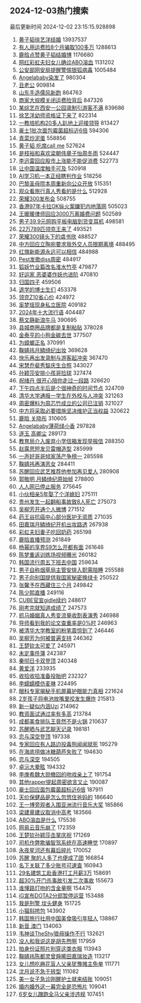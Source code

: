 ## 2024-12-03热门搜索 
最后更新时间 2024-12-02 23:15:15.928898 
1. [黄子韬徐艺洋结婚](https://s.weibo.com/weibo?q=%23%E9%BB%84%E5%AD%90%E9%9F%AC%E5%BE%90%E8%89%BA%E6%B4%8B%E7%BB%93%E5%A9%9A%23&t=31&band_rank=1&Refer=top) 13937537
1. [有人用运费险8个月骗取100多万](https://s.weibo.com/weibo?q=%23%E6%9C%89%E4%BA%BA%E7%94%A8%E8%BF%90%E8%B4%B9%E9%99%A98%E4%B8%AA%E6%9C%88%E9%AA%97%E5%8F%96100%E5%A4%9A%E4%B8%87%23&t=31&band_rank=1&Refer=top) 1288613
1. [鹿晗点赞黄子韬结婚博](https://s.weibo.com/weibo?q=%23%E9%B9%BF%E6%99%97%E7%82%B9%E8%B5%9E%E9%BB%84%E5%AD%90%E9%9F%AC%E7%BB%93%E5%A9%9A%E5%8D%9A%23&t=31&band_rank=1&Refer=top) 1176680
1. [网红彩虹夫妇女儿确诊ABO溶血](https://s.weibo.com/weibo?q=%23%E7%BD%91%E7%BA%A2%E5%BD%A9%E8%99%B9%E5%A4%AB%E5%A6%87%E5%A5%B3%E5%84%BF%E7%A1%AE%E8%AF%8AABO%E6%BA%B6%E8%A1%80%23&t=31&band_rank=2&Refer=top) 1131202
1. [公安部网安局提醒警惕银狐病毒](https://s.weibo.com/weibo?q=%23%E5%85%AC%E5%AE%89%E9%83%A8%E7%BD%91%E5%AE%89%E5%B1%80%E6%8F%90%E9%86%92%E8%AD%A6%E6%83%95%E9%93%B6%E7%8B%90%E7%97%85%E6%AF%92%23&t=31&band_rank=3&Refer=top) 1005484
1. [Angelababy染发了](https://s.weibo.com/weibo?q=%23Angelababy%E6%9F%93%E5%8F%91%E4%BA%86%23&t=31&band_rank=4&Refer=top) 980304
1. [丑老公](https://s.weibo.com/weibo?q=%E4%B8%91%E8%80%81%E5%85%AC&t=31&band_rank=5&Refer=top) 909814
1. [山东手造儒风新韵](https://s.weibo.com/weibo?q=%23%E5%B1%B1%E4%B8%9C%E6%89%8B%E9%80%A0%E5%84%92%E9%A3%8E%E6%96%B0%E9%9F%B5%23&t=31&band_rank=3&Refer=top) 864763
1. [商家大规模关闭运费险背后](https://s.weibo.com/weibo?q=%23%E5%95%86%E5%AE%B6%E5%A4%A7%E8%A7%84%E6%A8%A1%E5%85%B3%E9%97%AD%E8%BF%90%E8%B4%B9%E9%99%A9%E8%83%8C%E5%90%8E%23&t=31&band_rank=4&Refer=top) 847326
1. [某综艺在西安一公园录制引游客不满](https://s.weibo.com/weibo?q=%23%E6%9F%90%E7%BB%BC%E8%89%BA%E5%9C%A8%E8%A5%BF%E5%AE%89%E4%B8%80%E5%85%AC%E5%9B%AD%E5%BD%95%E5%88%B6%E5%BC%95%E6%B8%B8%E5%AE%A2%E4%B8%8D%E6%BB%A1%23&t=31&band_rank=5&Refer=top) 839686
1. [徐艺洋幼师资格证下来了](https://s.weibo.com/weibo?q=%23%E5%BE%90%E8%89%BA%E6%B4%8B%E5%B9%BC%E5%B8%88%E8%B5%84%E6%A0%BC%E8%AF%81%E4%B8%8B%E6%9D%A5%E4%BA%86%23&t=31&band_rank=6&Refer=top) 822314
1. [一教培机构20多人趴地上迎接领导](https://s.weibo.com/weibo?q=%23%E4%B8%80%E6%95%99%E5%9F%B9%E6%9C%BA%E6%9E%8420%E5%A4%9A%E4%BA%BA%E8%B6%B4%E5%9C%B0%E4%B8%8A%E8%BF%8E%E6%8E%A5%E9%A2%86%E5%AF%BC%23&t=31&band_rank=7&Refer=top) 813427
1. [豪士1批次面包霉菌超标近6倍](https://s.weibo.com/weibo?q=%23%E8%B1%AA%E5%A3%AB1%E6%89%B9%E6%AC%A1%E9%9D%A2%E5%8C%85%E9%9C%89%E8%8F%8C%E8%B6%85%E6%A0%87%E8%BF%916%E5%80%8D%23&t=31&band_rank=6&Refer=top) 594306
1. [青菜炒泥蛋](https://s.weibo.com/weibo?q=%E9%9D%92%E8%8F%9C%E7%82%92%E6%B3%A5%E8%9B%8B&t=31&band_rank=7&Refer=top) 558856
1. [黄子韬 吃席call me](https://s.weibo.com/weibo?q=%E9%BB%84%E5%AD%90%E9%9F%AC%20%E5%90%83%E5%B8%ADcall%20me&t=31&band_rank=8&Refer=top) 527624
1. [是枝裕和喜欢梁朝伟章子怡周冬雨](https://s.weibo.com/weibo?q=%23%E6%98%AF%E6%9E%9D%E8%A3%95%E5%92%8C%E5%96%9C%E6%AC%A2%E6%A2%81%E6%9C%9D%E4%BC%9F%E7%AB%A0%E5%AD%90%E6%80%A1%E5%91%A8%E5%86%AC%E9%9B%A8%23&t=31&band_rank=9&Refer=top) 524447
1. [李迅雷回应股市上涨能不能促消费](https://s.weibo.com/weibo?q=%23%E6%9D%8E%E8%BF%85%E9%9B%B7%E5%9B%9E%E5%BA%94%E8%82%A1%E5%B8%82%E4%B8%8A%E6%B6%A8%E8%83%BD%E4%B8%8D%E8%83%BD%E4%BF%83%E6%B6%88%E8%B4%B9%23&t=31&band_rank=10&Refer=top) 522773
1. [让中国温度触手可及](https://s.weibo.com/weibo?q=%23%E8%AE%A9%E4%B8%AD%E5%9B%BD%E6%B8%A9%E5%BA%A6%E8%A7%A6%E6%89%8B%E5%8F%AF%E5%8F%8A%23&t=31&band_rank=3&Refer=top) 520918
1. [AI学习机一本正经瞎判作业](https://s.weibo.com/weibo?q=%23AI%E5%AD%A6%E4%B9%A0%E6%9C%BA%E4%B8%80%E6%9C%AC%E6%AD%A3%E7%BB%8F%E7%9E%8E%E5%88%A4%E4%BD%9C%E4%B8%9A%23&t=31&band_rank=11&Refer=top) 518256
1. [巴黎圣母院本周重新向公众开放](https://s.weibo.com/weibo?q=%23%E5%B7%B4%E9%BB%8E%E5%9C%A3%E6%AF%8D%E9%99%A2%E6%9C%AC%E5%91%A8%E9%87%8D%E6%96%B0%E5%90%91%E5%85%AC%E4%BC%97%E5%BC%80%E6%94%BE%23&t=31&band_rank=12&Refer=top) 515351
1. [观众看旅行真人秀看的是什么](https://s.weibo.com/weibo?q=%23%E8%A7%82%E4%BC%97%E7%9C%8B%E6%97%85%E8%A1%8C%E7%9C%9F%E4%BA%BA%E7%A7%80%E7%9C%8B%E7%9A%84%E6%98%AF%E4%BB%80%E4%B9%88%23&t=31&band_rank=13&Refer=top) 512928
1. [荣耀300发布会](https://s.weibo.com/weibo?q=%23%E8%8D%A3%E8%80%80300%E5%8F%91%E5%B8%83%E4%BC%9A%23&t=31&band_rank=14&Refer=top) 508755
1. [香港97年卡拉OK纵火案嫌犯内地落网](https://s.weibo.com/weibo?q=%23%E9%A6%99%E6%B8%AF97%E5%B9%B4%E5%8D%A1%E6%8B%89OK%E7%BA%B5%E7%81%AB%E6%A1%88%E5%AB%8C%E7%8A%AF%E5%86%85%E5%9C%B0%E8%90%BD%E7%BD%91%23&t=31&band_rank=15&Refer=top) 505023
1. [王暖暖律师回应3000万离婚费问题](https://s.weibo.com/weibo?q=%23%E7%8E%8B%E6%9A%96%E6%9A%96%E5%BE%8B%E5%B8%88%E5%9B%9E%E5%BA%943000%E4%B8%87%E7%A6%BB%E5%A9%9A%E8%B4%B9%E9%97%AE%E9%A2%98%23&t=31&band_rank=16&Refer=top) 502589
1. [男子39.9元网购平板电脑到货变耳机](https://s.weibo.com/weibo?q=%23%E7%94%B7%E5%AD%9039.9%E5%85%83%E7%BD%91%E8%B4%AD%E5%B9%B3%E6%9D%BF%E7%94%B5%E8%84%91%E5%88%B0%E8%B4%A7%E5%8F%98%E8%80%B3%E6%9C%BA%23&t=31&band_rank=17&Refer=top) 498581
1. [22万789匹领克王来了](https://s.weibo.com/weibo?q=%2322%E4%B8%87789%E5%8C%B9%E9%A2%86%E5%85%8B%E7%8E%8B%E6%9D%A5%E4%BA%86%23&t=31&band_rank=18&Refer=top) 493521
1. [荣耀300镜头下的虞书欣](https://s.weibo.com/weibo?q=%23%E8%8D%A3%E8%80%80300%E9%95%9C%E5%A4%B4%E4%B8%8B%E7%9A%84%E8%99%9E%E4%B9%A6%E6%AC%A3%23&t=31&band_rank=19&Refer=top) 488527
1. [中方回应立陶宛要求我外交人员限期离境](https://s.weibo.com/weibo?q=%23%E4%B8%AD%E6%96%B9%E5%9B%9E%E5%BA%94%E7%AB%8B%E9%99%B6%E5%AE%9B%E8%A6%81%E6%B1%82%E6%88%91%E5%A4%96%E4%BA%A4%E4%BA%BA%E5%91%98%E9%99%90%E6%9C%9F%E7%A6%BB%E5%A2%83%23&t=31&band_rank=8&Refer=top) 488495
1. [红旗新能源永远可以相信](https://s.weibo.com/weibo?q=%23%E7%BA%A2%E6%97%97%E6%96%B0%E8%83%BD%E6%BA%90%E6%B0%B8%E8%BF%9C%E5%8F%AF%E4%BB%A5%E7%9B%B8%E4%BF%A1%23&t=31&band_rank=20&Refer=top) 484988
1. [Pest发歌diss周密](https://s.weibo.com/weibo?q=%23Pest%E5%8F%91%E6%AD%8Cdiss%E5%91%A8%E5%AF%86%23&t=31&band_rank=21&Refer=top) 484917
1. [狐妖竹业篇改名淮水竹亭](https://s.weibo.com/weibo?q=%23%E7%8B%90%E5%A6%96%E7%AB%B9%E4%B8%9A%E7%AF%87%E6%94%B9%E5%90%8D%E6%B7%AE%E6%B0%B4%E7%AB%B9%E4%BA%AD%23&t=31&band_rank=22&Refer=top) 479877
1. [好运家 恶婆婆作妖也进阶](https://s.weibo.com/weibo?q=%E5%A5%BD%E8%BF%90%E5%AE%B6%20%E6%81%B6%E5%A9%86%E5%A9%86%E4%BD%9C%E5%A6%96%E4%B9%9F%E8%BF%9B%E9%98%B6&t=31&band_rank=23&Refer=top) 470810
1. [归国四子](https://s.weibo.com/weibo?q=%E5%BD%92%E5%9B%BD%E5%9B%9B%E5%AD%90&t=31&band_rank=24&Refer=top) 459506
1. [退学的博士生们](https://s.weibo.com/weibo?q=%23%E9%80%80%E5%AD%A6%E7%9A%84%E5%8D%9A%E5%A3%AB%E7%94%9F%E4%BB%AC%23&t=31&band_rank=9&Refer=top) 453378
1. [领克Z10省心价](https://s.weibo.com/weibo?q=%23%E9%A2%86%E5%85%8BZ10%E7%9C%81%E5%BF%83%E4%BB%B7%23&t=31&band_rank=26&Refer=top) 424972
1. [奚梦瑶现身私立医院](https://s.weibo.com/weibo?q=%23%E5%A5%9A%E6%A2%A6%E7%91%B6%E7%8E%B0%E8%BA%AB%E7%A7%81%E7%AB%8B%E5%8C%BB%E9%99%A2%23&t=31&band_rank=27&Refer=top) 409182
1. [2024年十大流行语](https://s.weibo.com/weibo?q=%232024%E5%B9%B4%E5%8D%81%E5%A4%A7%E6%B5%81%E8%A1%8C%E8%AF%AD%23&t=31&band_rank=23&Refer=top) 404487
1. [蔡文静新浪牛马](https://s.weibo.com/weibo?q=%E8%94%A1%E6%96%87%E9%9D%99%E6%96%B0%E6%B5%AA%E7%89%9B%E9%A9%AC&t=31&band_rank=29&Refer=top) 390695
1. [县城商圈品牌都是复制粘贴](https://s.weibo.com/weibo?q=%23%E5%8E%BF%E5%9F%8E%E5%95%86%E5%9C%88%E5%93%81%E7%89%8C%E9%83%BD%E6%98%AF%E5%A4%8D%E5%88%B6%E7%B2%98%E8%B4%B4%23&t=31&band_rank=10&Refer=top) 378028
1. [金泰亨的小狗金碳去世](https://s.weibo.com/weibo?q=%23%E9%87%91%E6%B3%B0%E4%BA%A8%E7%9A%84%E5%B0%8F%E7%8B%97%E9%87%91%E7%A2%B3%E5%8E%BB%E4%B8%96%23&t=31&band_rank=30&Refer=top) 377507
1. [为蟑螂正名](https://s.weibo.com/weibo?q=%E4%B8%BA%E8%9F%91%E8%9E%82%E6%AD%A3%E5%90%8D&t=31&band_rank=5&Refer=top) 370991
1. [鞠婧祎月鳞绮纪出妆](https://s.weibo.com/weibo?q=%23%E9%9E%A0%E5%A9%A7%E7%A5%8E%E6%9C%88%E9%B3%9E%E7%BB%AE%E7%BA%AA%E5%87%BA%E5%A6%86%23&t=31&band_rank=11&Refer=top) 369628
1. [快乐再出发录制与游客起冲突](https://s.weibo.com/weibo?q=%23%E5%BF%AB%E4%B9%90%E5%86%8D%E5%87%BA%E5%8F%91%E5%BD%95%E5%88%B6%E4%B8%8E%E6%B8%B8%E5%AE%A2%E8%B5%B7%E5%86%B2%E7%AA%81%23&t=31&band_rank=7&Refer=top) 367470
1. [宋慧乔裴秀智庆生合照](https://s.weibo.com/weibo?q=%23%E5%AE%8B%E6%85%A7%E4%B9%94%E8%A3%B4%E7%A7%80%E6%99%BA%E5%BA%86%E7%94%9F%E5%90%88%E7%85%A7%23&t=31&band_rank=12&Refer=top) 343027
1. [孙颖莎安排小孩哥捡球](https://s.weibo.com/weibo?q=%23%E5%AD%99%E9%A2%96%E8%8E%8E%E5%AE%89%E6%8E%92%E5%B0%8F%E5%AD%A9%E5%93%A5%E6%8D%A1%E7%90%83%23&t=31&band_rank=13&Refer=top) 327474
1. [祝绪丹 很开心陪你走过一段路](https://s.weibo.com/weibo?q=%E7%A5%9D%E7%BB%AA%E4%B8%B9%20%E5%BE%88%E5%BC%80%E5%BF%83%E9%99%AA%E4%BD%A0%E8%B5%B0%E8%BF%87%E4%B8%80%E6%AE%B5%E8%B7%AF&t=31&band_rank=31&Refer=top) 326620
1. [下午四点半后是个很神奇的时间节点](https://s.weibo.com/weibo?q=%E4%B8%8B%E5%8D%88%E5%9B%9B%E7%82%B9%E5%8D%8A%E5%90%8E%E6%98%AF%E4%B8%AA%E5%BE%88%E7%A5%9E%E5%A5%87%E7%9A%84%E6%97%B6%E9%97%B4%E8%8A%82%E7%82%B9&t=31&band_rank=9&Refer=top) 324709
1. [清华大学通报一学生在外校与人冲突](https://s.weibo.com/weibo?q=%23%E6%B8%85%E5%8D%8E%E5%A4%A7%E5%AD%A6%E9%80%9A%E6%8A%A5%E4%B8%80%E5%AD%A6%E7%94%9F%E5%9C%A8%E5%A4%96%E6%A0%A1%E4%B8%8E%E4%BA%BA%E5%86%B2%E7%AA%81%23&t=31&band_rank=14&Refer=top) 321263
1. [周密爆料为周芯竹成立的公司已注销](https://s.weibo.com/weibo?q=%23%E5%91%A8%E5%AF%86%E7%88%86%E6%96%99%E4%B8%BA%E5%91%A8%E8%8A%AF%E7%AB%B9%E6%88%90%E7%AB%8B%E7%9A%84%E5%85%AC%E5%8F%B8%E5%B7%B2%E6%B3%A8%E9%94%80%23&t=31&band_rank=15&Refer=top) 321027
1. [中方将采取必要措施坚决维护正当权益](https://s.weibo.com/weibo?q=%23%E4%B8%AD%E6%96%B9%E5%B0%86%E9%87%87%E5%8F%96%E5%BF%85%E8%A6%81%E6%8E%AA%E6%96%BD%E5%9D%9A%E5%86%B3%E7%BB%B4%E6%8A%A4%E6%AD%A3%E5%BD%93%E6%9D%83%E7%9B%8A%23&t=31&band_rank=10&Refer=top) 320622
1. [鹿晗 关晓彤](https://s.weibo.com/weibo?q=%E9%B9%BF%E6%99%97%20%E5%85%B3%E6%99%93%E5%BD%A4&t=31&band_rank=11&Refer=top) 310605
1. [Angelababy薄荷绿小香](https://s.weibo.com/weibo?q=%23Angelababy%E8%96%84%E8%8D%B7%E7%BB%BF%E5%B0%8F%E9%A6%99%23&t=31&band_rank=13&Refer=top) 297828
1. [逐玉 高卿尘](https://s.weibo.com/weibo?q=%E9%80%90%E7%8E%89%20%E9%AB%98%E5%8D%BF%E5%B0%98&t=31&band_rank=14&Refer=top) 289173
1. [教育局介入废弃小学信箱发现举报信](https://s.weibo.com/weibo?q=%23%E6%95%99%E8%82%B2%E5%B1%80%E4%BB%8B%E5%85%A5%E5%BA%9F%E5%BC%83%E5%B0%8F%E5%AD%A6%E4%BF%A1%E7%AE%B1%E5%8F%91%E7%8E%B0%E4%B8%BE%E6%8A%A5%E4%BF%A1%23&t=31&band_rank=16&Refer=top) 288350
1. [赵露思短发贝雷帽造型](https://s.weibo.com/weibo?q=%23%E8%B5%B5%E9%9C%B2%E6%80%9D%E7%9F%AD%E5%8F%91%E8%B4%9D%E9%9B%B7%E5%B8%BD%E9%80%A0%E5%9E%8B%23&t=31&band_rank=32&Refer=top) 285999
1. [一声好哥哥倾家荡产争榜一](https://s.weibo.com/weibo?q=%23%E4%B8%80%E5%A3%B0%E5%A5%BD%E5%93%A5%E5%93%A5%E5%80%BE%E5%AE%B6%E8%8D%A1%E4%BA%A7%E4%BA%89%E6%A6%9C%E4%B8%80%23&t=31&band_rank=15&Refer=top) 285598
1. [鞠婧祎再演恶女](https://s.weibo.com/weibo?q=%23%E9%9E%A0%E5%A9%A7%E7%A5%8E%E5%86%8D%E6%BC%94%E6%81%B6%E5%A5%B3%23&t=31&band_rank=33&Refer=top) 284411
1. [苏醒回应武艺推荐他参加再见爱人](https://s.weibo.com/weibo?q=%23%E8%8B%8F%E9%86%92%E5%9B%9E%E5%BA%94%E6%AD%A6%E8%89%BA%E6%8E%A8%E8%8D%90%E4%BB%96%E5%8F%82%E5%8A%A0%E5%86%8D%E8%A7%81%E7%88%B1%E4%BA%BA%23&t=31&band_rank=34&Refer=top) 280908
1. [郭敬明 月鳞绮纪原始帧](https://s.weibo.com/weibo?q=%E9%83%AD%E6%95%AC%E6%98%8E%20%E6%9C%88%E9%B3%9E%E7%BB%AE%E7%BA%AA%E5%8E%9F%E5%A7%8B%E5%B8%A7&t=31&band_rank=16&Refer=top) 278800
1. [人人网已停止服务](https://s.weibo.com/weibo?q=%23%E4%BA%BA%E4%BA%BA%E7%BD%91%E5%B7%B2%E5%81%9C%E6%AD%A2%E6%9C%8D%E5%8A%A1%23&t=31&band_rank=17&Refer=top) 275645
1. [小伙相亲5年娶了个洋媳妇](https://s.weibo.com/weibo?q=%23%E5%B0%8F%E4%BC%99%E7%9B%B8%E4%BA%B25%E5%B9%B4%E5%A8%B6%E4%BA%86%E4%B8%AA%E6%B4%8B%E5%AA%B3%E5%A6%87%23&t=31&band_rank=18&Refer=top) 275111
1. [贵州发生一起翻船事故致8人死亡](https://s.weibo.com/weibo?q=%23%E8%B4%B5%E5%B7%9E%E5%8F%91%E7%94%9F%E4%B8%80%E8%B5%B7%E7%BF%BB%E8%88%B9%E4%BA%8B%E6%95%85%E8%87%B48%E4%BA%BA%E6%AD%BB%E4%BA%A1%23&t=31&band_rank=19&Refer=top) 275073
1. [吴柳芳开通个人微博](https://s.weibo.com/weibo?q=%23%E5%90%B4%E6%9F%B3%E8%8A%B3%E5%BC%80%E9%80%9A%E4%B8%AA%E4%BA%BA%E5%BE%AE%E5%8D%9A%23&t=31&band_rank=17&Refer=top) 271512
1. [药王谷抗癌中心部分医护无资质](https://s.weibo.com/weibo?q=%23%E8%8D%AF%E7%8E%8B%E8%B0%B7%E6%8A%97%E7%99%8C%E4%B8%AD%E5%BF%83%E9%83%A8%E5%88%86%E5%8C%BB%E6%8A%A4%E6%97%A0%E8%B5%84%E8%B4%A8%23&t=31&band_rank=20&Refer=top) 271035
1. [田嘉瑞月鳞绮纪开机出妆路透](https://s.weibo.com/weibo?q=%23%E7%94%B0%E5%98%89%E7%91%9E%E6%9C%88%E9%B3%9E%E7%BB%AE%E7%BA%AA%E5%BC%80%E6%9C%BA%E5%87%BA%E5%A6%86%E8%B7%AF%E9%80%8F%23&t=31&band_rank=21&Refer=top) 267938
1. [彩虹夫妇妻子吃回奶药](https://s.weibo.com/weibo?q=%23%E5%BD%A9%E8%99%B9%E5%A4%AB%E5%A6%87%E5%A6%BB%E5%AD%90%E5%90%83%E5%9B%9E%E5%A5%B6%E8%8D%AF%23&t=31&band_rank=22&Refer=top) 265198
1. [鹿晗直播预测](https://s.weibo.com/weibo?q=%E9%B9%BF%E6%99%97%E7%9B%B4%E6%92%AD%E9%A2%84%E6%B5%8B&t=31&band_rank=49&Refer=top) 261849
1. [杨幂的享界S9怎么开都有面](https://s.weibo.com/weibo?q=%23%E6%9D%A8%E5%B9%82%E7%9A%84%E4%BA%AB%E7%95%8CS9%E6%80%8E%E4%B9%88%E5%BC%80%E9%83%BD%E6%9C%89%E9%9D%A2%23&t=31&band_rank=24&Refer=top) 261646
1. [陈梦重返训练场视频曝光](https://s.weibo.com/weibo?q=%E9%99%88%E6%A2%A6%E9%87%8D%E8%BF%94%E8%AE%AD%E7%BB%83%E5%9C%BA%E8%A7%86%E9%A2%91%E6%9B%9D%E5%85%89&t=31&band_rank=25&Refer=top) 260182
1. [韩国流行周五下班去中国](https://s.weibo.com/weibo?q=%23%E9%9F%A9%E5%9B%BD%E6%B5%81%E8%A1%8C%E5%91%A8%E4%BA%94%E4%B8%8B%E7%8F%AD%E5%8E%BB%E4%B8%AD%E5%9B%BD%23&t=31&band_rank=26&Refer=top) 259634
1. [男子自称烟草局主管安排入职需陪睡](https://s.weibo.com/weibo?q=%23%E7%94%B7%E5%AD%90%E8%87%AA%E7%A7%B0%E7%83%9F%E8%8D%89%E5%B1%80%E4%B8%BB%E7%AE%A1%E5%AE%89%E6%8E%92%E5%85%A5%E8%81%8C%E9%9C%80%E9%99%AA%E7%9D%A1%23&t=31&band_rank=27&Refer=top) 255588
1. [男子向别国提供我国家秘密换绿卡](https://s.weibo.com/weibo?q=%23%E7%94%B7%E5%AD%90%E5%90%91%E5%88%AB%E5%9B%BD%E6%8F%90%E4%BE%9B%E6%88%91%E5%9B%BD%E5%AE%B6%E7%A7%98%E5%AF%86%E6%8D%A2%E7%BB%BF%E5%8D%A1%23&t=31&band_rank=28&Refer=top) 250522
1. [张馨予在西藏住三个月](https://s.weibo.com/weibo?q=%E5%BC%A0%E9%A6%A8%E4%BA%88%E5%9C%A8%E8%A5%BF%E8%97%8F%E4%BD%8F%E4%B8%89%E4%B8%AA%E6%9C%88&t=31&band_rank=29&Refer=top) 249842
1. [陈少熙直播](https://s.weibo.com/weibo?q=%E9%99%88%E5%B0%91%E7%86%99%E7%9B%B4%E6%92%AD&t=31&band_rank=19&Refer=top) 249116
1. [CUBE官宣gidle续约](https://s.weibo.com/weibo?q=%23CUBE%E5%AE%98%E5%AE%A3gidle%E7%BB%AD%E7%BA%A6%23&t=31&band_rank=30&Refer=top) 248617
1. [刚考完就知道成绩了](https://s.weibo.com/weibo?q=%E5%88%9A%E8%80%83%E5%AE%8C%E5%B0%B1%E7%9F%A5%E9%81%93%E6%88%90%E7%BB%A9%E4%BA%86&t=31&band_rank=31&Refer=top) 247573
1. [抓马婚姻真人秀变流量收割表演秀](https://s.weibo.com/weibo?q=%23%E6%8A%93%E9%A9%AC%E5%A9%9A%E5%A7%BB%E7%9C%9F%E4%BA%BA%E7%A7%80%E5%8F%98%E6%B5%81%E9%87%8F%E6%94%B6%E5%89%B2%E8%A1%A8%E6%BC%94%E7%A7%80%23&t=31&band_rank=20&Refer=top) 246988
1. [导师看到我的论文查重率是0%时](https://s.weibo.com/weibo?q=%23%E5%AF%BC%E5%B8%88%E7%9C%8B%E5%88%B0%E6%88%91%E7%9A%84%E8%AE%BA%E6%96%87%E6%9F%A5%E9%87%8D%E7%8E%87%E6%98%AF0%25%E6%97%B6%23&t=31&band_rank=37&Refer=top) 246963
1. [被清华大学教室的粉笔震惊到了](https://s.weibo.com/weibo?q=%23%E8%A2%AB%E6%B8%85%E5%8D%8E%E5%A4%A7%E5%AD%A6%E6%95%99%E5%AE%A4%E7%9A%84%E7%B2%89%E7%AC%94%E9%9C%87%E6%83%8A%E5%88%B0%E4%BA%86%23&t=31&band_rank=22&Refer=top) 246446
1. [吴柳芳为何被普遍支持](https://s.weibo.com/weibo?q=%23%E5%90%B4%E6%9F%B3%E8%8A%B3%E4%B8%BA%E4%BD%95%E8%A2%AB%E6%99%AE%E9%81%8D%E6%94%AF%E6%8C%81%23&t=31&band_rank=32&Refer=top) 246362
1. [王楚钦太可爱了](https://s.weibo.com/weibo?q=%E7%8E%8B%E6%A5%9A%E9%92%A6%E5%A4%AA%E5%8F%AF%E7%88%B1%E4%BA%86&t=31&band_rank=33&Refer=top) 245971
1. [未定事件簿](https://s.weibo.com/weibo?q=%23%E6%9C%AA%E5%AE%9A%E4%BA%8B%E4%BB%B6%E7%B0%BF%23&t=31&band_rank=34&Refer=top) 242387
1. [秦彻日卡双登顶](https://s.weibo.com/weibo?q=%23%E7%A7%A6%E5%BD%BB%E6%97%A5%E5%8D%A1%E5%8F%8C%E7%99%BB%E9%A1%B6%23&t=31&band_rank=35&Refer=top) 240348
1. [黄爱洋](https://s.weibo.com/weibo?q=%E9%BB%84%E7%88%B1%E6%B4%8B&t=31&band_rank=23&Refer=top) 233935
1. [收拾收拾准备投胎吧](https://s.weibo.com/weibo?q=%23%E6%94%B6%E6%8B%BE%E6%94%B6%E6%8B%BE%E5%87%86%E5%A4%87%E6%8A%95%E8%83%8E%E5%90%A7%23&t=31&band_rank=38&Refer=top) 232327
1. [李蠕蠕模仿麦琳](https://s.weibo.com/weibo?q=%23%E6%9D%8E%E8%A0%95%E8%A0%95%E6%A8%A1%E4%BB%BF%E9%BA%A6%E7%90%B3%23&t=31&band_rank=36&Refer=top) 224495
1. [眼科专家揭秘手机屏幕护眼能力真相](https://s.weibo.com/weibo?q=%E7%9C%BC%E7%A7%91%E4%B8%93%E5%AE%B6%E6%8F%AD%E7%A7%98%E6%89%8B%E6%9C%BA%E5%B1%8F%E5%B9%95%E6%8A%A4%E7%9C%BC%E8%83%BD%E5%8A%9B%E7%9C%9F%E7%9B%B8&t=31&band_rank=39&Refer=top) 221624
1. [2岁孩子将电池放嘴里咬发生爆炸](https://s.weibo.com/weibo?q=%232%E5%B2%81%E5%AD%A9%E5%AD%90%E5%B0%86%E7%94%B5%E6%B1%A0%E6%94%BE%E5%98%B4%E9%87%8C%E5%92%AC%E5%8F%91%E7%94%9F%E7%88%86%E7%82%B8%23&t=31&band_rank=40&Refer=top) 215813
1. [新一疑似内涵Uzi](https://s.weibo.com/weibo?q=%23%E6%96%B0%E4%B8%80%E7%96%91%E4%BC%BC%E5%86%85%E6%B6%B5Uzi%23&t=31&band_rank=25&Refer=top) 214962
1. [教资面试通过率有多高](https://s.weibo.com/weibo?q=%23%E6%95%99%E8%B5%84%E9%9D%A2%E8%AF%95%E9%80%9A%E8%BF%87%E7%8E%87%E6%9C%89%E5%A4%9A%E9%AB%98%23&t=31&band_rank=37&Refer=top) 213784
1. [成都美食排队王竟然不是火锅](https://s.weibo.com/weibo?q=%23%E6%88%90%E9%83%BD%E7%BE%8E%E9%A3%9F%E6%8E%92%E9%98%9F%E7%8E%8B%E7%AB%9F%E7%84%B6%E4%B8%8D%E6%98%AF%E7%81%AB%E9%94%85%23&t=31&band_rank=27&Refer=top) 210637
1. [苏醒晒与武艺聊天记录](https://s.weibo.com/weibo?q=%23%E8%8B%8F%E9%86%92%E6%99%92%E4%B8%8E%E6%AD%A6%E8%89%BA%E8%81%8A%E5%A4%A9%E8%AE%B0%E5%BD%95%23&t=31&band_rank=29&Refer=top) 198181
1. [恋与深空登顶](https://s.weibo.com/weibo?q=%E6%81%8B%E4%B8%8E%E6%B7%B1%E7%A9%BA%E7%99%BB%E9%A1%B6&t=31&band_rank=38&Refer=top) 197338
1. [专家回应有人路边投毒狗闻闻就死](https://s.weibo.com/weibo?q=%23%E4%B8%93%E5%AE%B6%E5%9B%9E%E5%BA%94%E6%9C%89%E4%BA%BA%E8%B7%AF%E8%BE%B9%E6%8A%95%E6%AF%92%E7%8B%97%E9%97%BB%E9%97%BB%E5%B0%B1%E6%AD%BB%23&t=31&band_rank=30&Refer=top) 195279
1. [在海底捞做冰糖葫芦失败了](https://s.weibo.com/weibo?q=%23%E5%9C%A8%E6%B5%B7%E5%BA%95%E6%8D%9E%E5%81%9A%E5%86%B0%E7%B3%96%E8%91%AB%E8%8A%A6%E5%A4%B1%E8%B4%A5%E4%BA%86%23&t=31&band_rank=31&Refer=top) 194630
1. [恋与深空](https://s.weibo.com/weibo?q=%E6%81%8B%E4%B8%8E%E6%B7%B1%E7%A9%BA&t=31&band_rank=39&Refer=top) 194505
1. [卓沅大晕眩](https://s.weibo.com/weibo?q=%23%E5%8D%93%E6%B2%85%E5%A4%A7%E6%99%95%E7%9C%A9%23&t=31&band_rank=32&Refer=top) 194332
1. [李庚希魏大勋撤回的吻戏亲上了](https://s.weibo.com/weibo?q=%E6%9D%8E%E5%BA%9A%E5%B8%8C%E9%AD%8F%E5%A4%A7%E5%8B%8B%E6%92%A4%E5%9B%9E%E7%9A%84%E5%90%BB%E6%88%8F%E4%BA%B2%E4%B8%8A%E4%BA%86&t=31&band_rank=34&Refer=top) 191754
1. [其他rapper提起周密欲言又止](https://s.weibo.com/weibo?q=%E5%85%B6%E4%BB%96rapper%E6%8F%90%E8%B5%B7%E5%91%A8%E5%AF%86%E6%AC%B2%E8%A8%80%E5%8F%88%E6%AD%A2&t=31&band_rank=42&Refer=top) 190087
1. [豪士回应面包霉菌超标近6倍](https://s.weibo.com/weibo?q=%23%E8%B1%AA%E5%A3%AB%E5%9B%9E%E5%BA%94%E9%9D%A2%E5%8C%85%E9%9C%89%E8%8F%8C%E8%B6%85%E6%A0%87%E8%BF%916%E5%80%8D%23&t=31&band_rank=40&Refer=top) 187911
1. [天价保健品是怎么忽悠住爸妈的](https://s.weibo.com/weibo?q=%E5%A4%A9%E4%BB%B7%E4%BF%9D%E5%81%A5%E5%93%81%E6%98%AF%E6%80%8E%E4%B9%88%E5%BF%BD%E6%82%A0%E4%BD%8F%E7%88%B8%E5%A6%88%E7%9A%84&t=31&band_rank=41&Refer=top) 186640
1. [王一博旁观者入围亚洲流行音乐大奖](https://s.weibo.com/weibo?q=%23%E7%8E%8B%E4%B8%80%E5%8D%9A%E6%97%81%E8%A7%82%E8%80%85%E5%85%A5%E5%9B%B4%E4%BA%9A%E6%B4%B2%E6%B5%81%E8%A1%8C%E9%9F%B3%E4%B9%90%E5%A4%A7%E5%A5%96%23&t=31&band_rank=42&Refer=top) 185866
1. [梁建章建议取消中高考](https://s.weibo.com/weibo?q=%23%E6%A2%81%E5%BB%BA%E7%AB%A0%E5%BB%BA%E8%AE%AE%E5%8F%96%E6%B6%88%E4%B8%AD%E9%AB%98%E8%80%83%23&t=31&band_rank=43&Refer=top) 183566
1. [ABO溶血是什么](https://s.weibo.com/weibo?q=%23ABO%E6%BA%B6%E8%A1%80%E6%98%AF%E4%BB%80%E4%B9%88%23&t=31&band_rank=44&Refer=top) 175536
1. [网易云音乐崩了](https://s.weibo.com/weibo?q=%E7%BD%91%E6%98%93%E4%BA%91%E9%9F%B3%E4%B9%90%E5%B4%A9%E4%BA%86&t=31&band_rank=43&Refer=top) 172359
1. [王楚钦孙颖莎击掌庆祝](https://s.weibo.com/weibo?q=%23%E7%8E%8B%E6%A5%9A%E9%92%A6%E5%AD%99%E9%A2%96%E8%8E%8E%E5%87%BB%E6%8E%8C%E5%BA%86%E7%A5%9D%23&t=31&band_rank=45&Refer=top) 171269
1. [司机作弊欺骗智驾系统在高速睡觉](https://s.weibo.com/weibo?q=%23%E5%8F%B8%E6%9C%BA%E4%BD%9C%E5%BC%8A%E6%AC%BA%E9%AA%97%E6%99%BA%E9%A9%BE%E7%B3%BB%E7%BB%9F%E5%9C%A8%E9%AB%98%E9%80%9F%E7%9D%A1%E8%A7%89%23&t=31&band_rank=46&Refer=top) 170897
1. [永夜星河还有幕后碎片](https://s.weibo.com/weibo?q=%E6%B0%B8%E5%A4%9C%E6%98%9F%E6%B2%B3%E8%BF%98%E6%9C%89%E5%B9%95%E5%90%8E%E7%A2%8E%E7%89%87&t=31&band_rank=44&Refer=top) 170052
1. [苏醒 聚的人多了也便成了团](https://s.weibo.com/weibo?q=%E8%8B%8F%E9%86%92%20%E8%81%9A%E7%9A%84%E4%BA%BA%E5%A4%9A%E4%BA%86%E4%B9%9F%E4%BE%BF%E6%88%90%E4%BA%86%E5%9B%A2&t=31&band_rank=35&Refer=top) 166854
1. [名下关联了多少账号可速查](https://s.weibo.com/weibo?q=%23%E5%90%8D%E4%B8%8B%E5%85%B3%E8%81%94%E4%BA%86%E5%A4%9A%E5%B0%91%E8%B4%A6%E5%8F%B7%E5%8F%AF%E9%80%9F%E6%9F%A5%23&t=31&band_rank=47&Refer=top) 160943
1. [29名建筑工赴香港打工月薪3万](https://s.weibo.com/weibo?q=%2329%E5%90%8D%E5%BB%BA%E7%AD%91%E5%B7%A5%E8%B5%B4%E9%A6%99%E6%B8%AF%E6%89%93%E5%B7%A5%E6%9C%88%E8%96%AA3%E4%B8%87%23&t=31&band_rank=46&Refer=top) 158691
1. [超30%开门杀事故引发二次事故](https://s.weibo.com/weibo?q=%23%E8%B6%8530%25%E5%BC%80%E9%97%A8%E6%9D%80%E4%BA%8B%E6%95%85%E5%BC%95%E5%8F%91%E4%BA%8C%E6%AC%A1%E4%BA%8B%E6%95%85%23&t=31&band_rank=48&Refer=top) 155673
1. [谁懂路灯吻的含金量啊](https://s.weibo.com/weibo?q=%E8%B0%81%E6%87%82%E8%B7%AF%E7%81%AF%E5%90%BB%E7%9A%84%E5%90%AB%E9%87%91%E9%87%8F%E5%95%8A&t=31&band_rank=47&Refer=top) 154475
1. [iG宣布DOTA2分部暂停运营](https://s.weibo.com/weibo?q=%23iG%E5%AE%A3%E5%B8%83DOTA2%E5%88%86%E9%83%A8%E6%9A%82%E5%81%9C%E8%BF%90%E8%90%A5%23&t=31&band_rank=36&Refer=top) 153488
1. [我是刑警 坟头健身](https://s.weibo.com/weibo?q=%E6%88%91%E6%98%AF%E5%88%91%E8%AD%A6%20%E5%9D%9F%E5%A4%B4%E5%81%A5%E8%BA%AB&t=31&band_rank=37&Refer=top) 151725
1. [小猫斜挎包](https://s.weibo.com/weibo?q=%E5%B0%8F%E7%8C%AB%E6%96%9C%E6%8C%8E%E5%8C%85&t=31&band_rank=50&Refer=top) 143902
1. [韩国旅行社用中国美食吸引年轻人](https://s.weibo.com/weibo?q=%23%E9%9F%A9%E5%9B%BD%E6%97%85%E8%A1%8C%E7%A4%BE%E7%94%A8%E4%B8%AD%E5%9B%BD%E7%BE%8E%E9%A3%9F%E5%90%B8%E5%BC%95%E5%B9%B4%E8%BD%BB%E4%BA%BA%23&t=31&band_rank=48&Refer=top) 138867
1. [新音 澳门](https://s.weibo.com/weibo?q=%E6%96%B0%E9%9F%B3%20%E6%BE%B3%E9%97%A8&t=31&band_rank=39&Refer=top) 134063
1. [韦神谈TheShy狼母操作不行](https://s.weibo.com/weibo?q=%23%E9%9F%A6%E7%A5%9E%E8%B0%88TheShy%E7%8B%BC%E6%AF%8D%E6%93%8D%E4%BD%9C%E4%B8%8D%E8%A1%8C%23&t=31&band_rank=49&Refer=top) 132621
1. [没人和我说这是胡先煦啊](https://s.weibo.com/weibo?q=%E6%B2%A1%E4%BA%BA%E5%92%8C%E6%88%91%E8%AF%B4%E8%BF%99%E6%98%AF%E8%83%A1%E5%85%88%E7%85%A6%E5%95%8A&t=31&band_rank=41&Refer=top) 117959
1. [拍身份证照片别穿这类衣服](https://s.weibo.com/weibo?q=%23%E6%8B%8D%E8%BA%AB%E4%BB%BD%E8%AF%81%E7%85%A7%E7%89%87%E5%88%AB%E7%A9%BF%E8%BF%99%E7%B1%BB%E8%A1%A3%E6%9C%8D%23&t=31&band_rank=43&Refer=top) 113943
1. [鞠婧祎陈都灵曾舜晞田嘉瑞妆造](https://s.weibo.com/weibo?q=%23%E9%9E%A0%E5%A9%A7%E7%A5%8E%E9%99%88%E9%83%BD%E7%81%B5%E6%9B%BE%E8%88%9C%E6%99%9E%E7%94%B0%E5%98%89%E7%91%9E%E5%A6%86%E9%80%A0%23&t=31&band_rank=44&Refer=top) 113217
1. [女儿想吃麻花盲人父亲犹豫摊主免单](https://s.weibo.com/weibo?q=%23%E5%A5%B3%E5%84%BF%E6%83%B3%E5%90%83%E9%BA%BB%E8%8A%B1%E7%9B%B2%E4%BA%BA%E7%88%B6%E4%BA%B2%E7%8A%B9%E8%B1%AB%E6%91%8A%E4%B8%BB%E5%85%8D%E5%8D%95%23&t=31&band_rank=45&Refer=top) 111771
1. [沈月说不急于转型](https://s.weibo.com/weibo?q=%E6%B2%88%E6%9C%88%E8%AF%B4%E4%B8%8D%E6%80%A5%E4%BA%8E%E8%BD%AC%E5%9E%8B&t=31&band_rank=46&Refer=top) 111082
1. [美一女子急诊刚醒护士就来结账](https://s.weibo.com/weibo?q=%23%E7%BE%8E%E4%B8%80%E5%A5%B3%E5%AD%90%E6%80%A5%E8%AF%8A%E5%88%9A%E9%86%92%E6%8A%A4%E5%A3%AB%E5%B0%B1%E6%9D%A5%E7%BB%93%E8%B4%A6%23&t=31&band_rank=47&Refer=top) 109051
1. [婚内婚外这一幕完全是恐怖片](https://s.weibo.com/weibo?q=%E5%A9%9A%E5%86%85%E5%A9%9A%E5%A4%96%E8%BF%99%E4%B8%80%E5%B9%95%E5%AE%8C%E5%85%A8%E6%98%AF%E6%81%90%E6%80%96%E7%89%87&t=31&band_rank=48&Refer=top) 109041
1. [6岁女儿蹭跑全马父亲涉违规](https://s.weibo.com/weibo?q=%236%E5%B2%81%E5%A5%B3%E5%84%BF%E8%B9%AD%E8%B7%91%E5%85%A8%E9%A9%AC%E7%88%B6%E4%BA%B2%E6%B6%89%E8%BF%9D%E8%A7%84%23&t=31&band_rank=50&Refer=top) 107451
